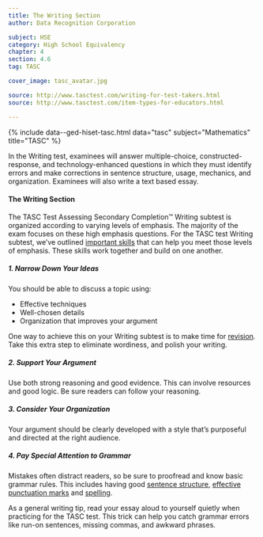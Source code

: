 ```yaml
---
title: The Writing Section
author: Data Recognition Corporation

subject: HSE
category: High School Equivalency
chapter: 4
section: 4.6
tag: TASC

cover_image: tasc_avatar.jpg

source: http://www.tasctest.com/writing-for-test-takers.html
source: http://www.tasctest.com/item-types-for-educators.html

---
```

{% include data--ged-hiset-tasc.html data="tasc" subject="Mathematics" title="TASC" %}

In the Writing test, examinees will answer multiple-choice, constructed-response, and technology-enhanced questions in which they must identify errors and make corrections in sentence structure, usage, mechanics, and organization. Examinees will also write a text based essay.

#### The Writing Section

The TASC Test Assessing Secondary Completion&trade; Writing subtest is organized according to varying levels of emphasis. The majority of the exam focuses on these high emphasis questions. For the TASC test Writing subtest, we’ve outlined [important skills](http://www.tasctest.com/blog.html#ufh-i-46796824-4-writing-skills-to-master-for-the-tasc-test) that can help you meet those levels of emphasis. These skills work together and build on one another.

##### 1. Narrow Down Your Ideas

You should be able to discuss a topic using:

  * Effective techniques
  * Well-chosen details
  * Organization that improves your argument

One way to achieve this on your Writing subtest is to make time for [revision](http://www.tasctest.com/blog.html#ufh-i-46796377-revising-eliminating-wordiness-tasc-writing). Take this extra step to eliminate wordiness, and polish your writing.

##### 2. Support Your Argument

Use both strong reasoning and good evidence. This can involve resources and good logic. Be sure readers can follow your reasoning.

##### 3. Consider Your Organization

Your argument should be clearly developed with a style that’s purposeful and directed at the right audience.

##### 4. Pay Special Attention to Grammar

Mistakes often distract readers, so be sure to proofread and know basic grammar rules. This includes having good [sentence structure](http://www.tasctest.com/blog.html#ufh-i-46796509-sentence-structure-and-grammar-tasc-writing), [effective punctuation marks](http://www.tasctest.com/blog.html#ufh-i-46796263-how-to-use-punctuation-marks-effectively-tasc-writing) and [spelling](http://www.tasctest.com/blog.html#ufh-i-46796227-4-tips-for-improving-your-spelling-tasc-writing).

As a general writing tip, read your essay aloud to yourself quietly when practicing for the TASC test. This trick can help you catch grammar errors like run-on sentences, missing commas, and awkward phrases.

